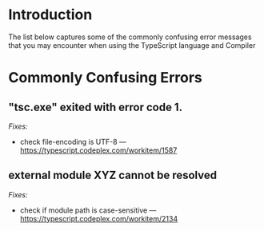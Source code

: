 # Introduction

The list below captures some of the commonly confusing error messages that you may encounter when using the TypeScript language and Compiler

# Commonly Confusing Errors
## "tsc.exe" exited with error code 1.

*Fixes:*
* check file-encoding is UTF-8 — https://typescript.codeplex.com/workitem/1587

## external module XYZ cannot be resolved

*Fixes:*
* check if module path is case-sensitive — https://typescript.codeplex.com/workitem/2134
